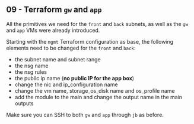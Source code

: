 ## 09 - Terraform `gw` and `app`

All the primitives we need for the `front` and `back` subnets, as well as the `gw` and `app` VMs were already introduced.

Starting with the `mgmt` Terraform configuration as base, the following elements need to be changed for the `front` and `back`:

* the subnet name and subnet range
* the nsg name
* the nsg rules
* the public ip name (**no public IP for the app box**)
* change the nic and ip_configuration name
* change the vm name, storage_os_disk name and os_profile name
* add the module to the main and change the output name in the main outputs

Make sure you can SSH to both `gw` and `app` through `jb` as before.
